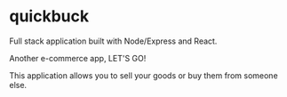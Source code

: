 # quickbuck

Full stack application built with Node/Express and React.

Another e-commerce app, LET'S GO!

This application allows you to sell your goods or buy them from someone else.
